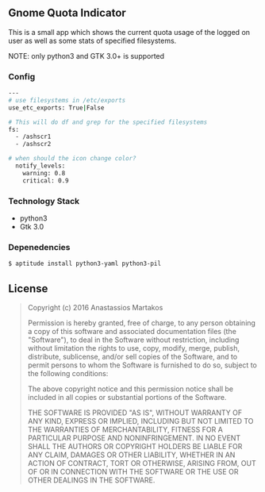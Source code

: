 Gnome Quota Indicator
---------------------
This is a small app which shows the current quota usage of the logged on user as well as some stats of specified filesystems.

NOTE: only python3 and GTK 3.0+ is supported

### Config
```sh
---
# use filesystems in /etc/exports
use_etc_exports: True|False

# This will do df and grep for the specified filesystems
fs:
  - /ashscr1
  - /ashscr2

# when should the icon change color?
  notify_levels:
    warning: 0.8
    critical: 0.9
```

### Technology Stack
 - python3
 - Gtk 3.0

### Depenedencies
```sh
$ aptitude install python3-yaml python3-pil
```

License
-------
>Copyright (c) 2016 Anastassios Martakos
>
>Permission is hereby granted, free of charge, to any person obtaining a copy of this software and associated documentation files (the "Software"), to deal in the Software without restriction, including without limitation the rights to use, copy, modify, merge, publish, distribute, sublicense, and/or sell copies of the Software, and to permit persons to whom the Software is furnished to do so, subject to the following conditions:
>
>The above copyright notice and this permission notice shall be included in all copies or substantial portions of the Software.
>
>THE SOFTWARE IS PROVIDED "AS IS", WITHOUT WARRANTY OF ANY KIND, EXPRESS OR IMPLIED, INCLUDING BUT NOT LIMITED TO THE WARRANTIES OF MERCHANTABILITY, FITNESS FOR A PARTICULAR PURPOSE AND NONINFRINGEMENT. IN NO EVENT SHALL THE AUTHORS OR COPYRIGHT HOLDERS BE LIABLE FOR ANY CLAIM, DAMAGES OR OTHER LIABILITY, WHETHER IN AN ACTION OF CONTRACT, TORT OR OTHERWISE, ARISING FROM, OUT OF OR IN CONNECTION WITH THE SOFTWARE OR THE USE OR OTHER DEALINGS IN THE SOFTWARE.
